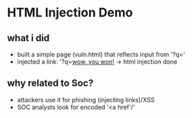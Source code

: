 # HTML Injection Demo

## what i did
- built a simple page (vuln.html) that reflects input from '?q='
- injected a link: '?q=<a href="http://example.com">wow, you won!</a> -> html injection done

## why related to Soc?
- attackers use it for phishing (injecting links)/XSS
- SOC analysts look for encoded '<a href'/'<script>' in logs
- demonstrates why **input sanitization** is crucial

## solution?
- escape '<' and '>' before printing input ('safe.html')
- from now, the browser will stop interpreting user input as HTML
